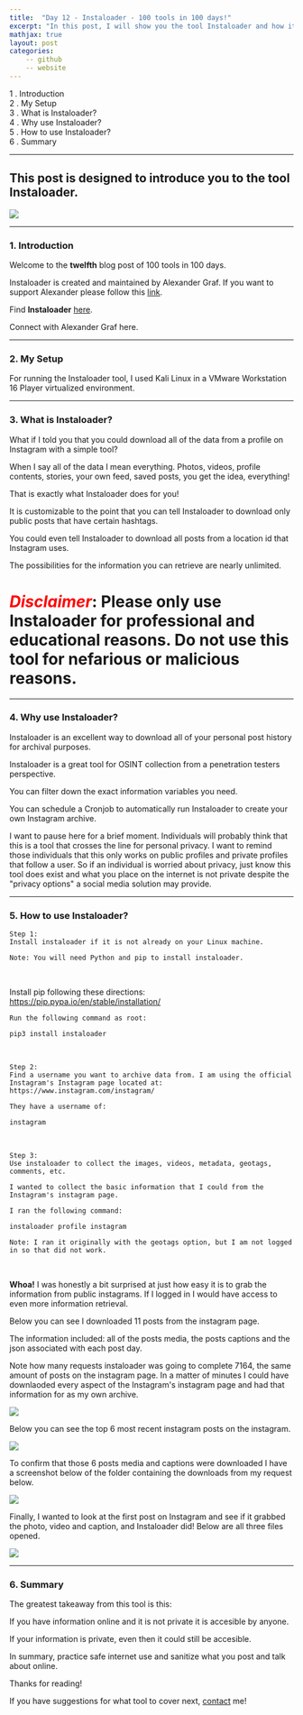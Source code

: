 ```yaml
---
title:  "Day 12 - Instaloader - 100 tools in 100 days!"
excerpt: "In this post, I will show you the tool Instaloader and how it works."
mathjax: true
layout: post
categories:
    -- github
    -- website
---
```


1 . Introduction
<br>
2 . My Setup
<br>
3 . What is Instaloader?
<br>
4 . Why use Instaloader?
<br>
5 . How to use Instaloader?
<br>
6 . Summary

---

## This post is designed to introduce you to the tool Instaloader.

![](https://raw.githubusercontent.com/instaloader/instaloader/master/docs/logo_heading.png)

---

### 1. **Introduction**

Welcome to the **twelfth** blog post of 100 tools in 100 days.<br> 


Instaloader is created and maintained by Alexander Graf. If you want to support Alexander please follow this [link](https://github.com/sponsors/aandergr).

Find **Instaloader** [here](https://github.com/instaloader/instaloader).

Connect with Alexander Graf here.

---

### 2. **My Setup**

For running the Instaloader tool, I used Kali Linux in a VMware Workstation 16 Player virtualized environment.

---

### 3. **What is Instaloader?**

What if I told you that you could download all of the data from a profile on Instagram with a simple tool? 

When I say all of the data I mean everything. Photos, videos, profile contents, stories, your own feed, saved posts, you get the idea, everything!

That is exactly what Instaloader does for you!

It is customizable to the point that you can tell Instaloader to download only public posts that have certain hashtags.

You could even tell Instaloader to download all posts from a location id that Instagram uses.

The possibilities for the information you can retrieve are nearly unlimited. 

# <span style="color:red">***Disclaimer***</span>: **Please only use Instaloader for professional and educational reasons. Do not use this tool for nefarious or malicious reasons.**

---

### 4. **Why use Instaloader?**

Instaloader is an excellent way to download all of your personal post history for archival purposes.

Instaloader is a great tool for OSINT collection from a penetration testers perspective. 

You can filter down the exact information variables you need. 

You can schedule a Cronjob to automatically run Instaloader to create your own Instagram archive. 

I want to pause here for a brief moment. Individuals will probably think that this is  a tool that crosses the line for personal privacy. I want to remind those individuals that this only works on public profiles and private profiles that follow a user. So if an individual is worried about privacy, just know this tool does exist and what you place on the internet is not private despite the "privacy options" a social media solution may provide. 

---

### 5. **How to use Instaloader?**

    Step 1:
    Install instaloader if it is not already on your Linux machine.

    Note: You will need Python and pip to install instaloader.

<br>

Install pip following these directions: https://pip.pypa.io/en/stable/installation/

    Run the following command as root:

    pip3 install instaloader
    
<br>

    Step 2:
    Find a username you want to archive data from. I am using the official 
    Instagram's Instagram page located at:
    https://www.instagram.com/instagram/

    They have a username of:

    instagram

<br>

    Step 3:
    Use instaloader to collect the images, videos, metadata, geotags, comments, etc.

    I wanted to collect the basic information that I could from the 
    Instagram's instagram page. 

    I ran the following command:

    instaloader profile instagram

    Note: I ran it originally with the geotags option, but I am not logged 
    in so that did not work. 
<br>

**Whoa!** I was honestly a bit surprised at just how easy it is to grab the information from public instagrams. If I logged in I would have access to even more information retrieval.

Below you can see I downloaded 11 posts from the instagram page.

The information included: all of the posts media, the posts captions and the json associated with each post day.

Note how many requests instaloader was going to complete 7164, the same amount of posts on the instagram page. In a matter of minutes I could have downlaoded every aspect of the Instagram's instagram page and had that information for as my own archive. 

![](https://raw.githubusercontent.com/matthewomccorkle/matthewomccorkle.github.io/master/_posts/assets/100%20tools/instaloader/instaloader1.PNG)

Below you can see the top 6 most recent instagram posts on the instagram.

![](https://raw.githubusercontent.com/matthewomccorkle/matthewomccorkle.github.io/master/_posts/assets/100%20tools/instaloader/instaloader2.PNG)

To confirm that those 6 posts media and captions were downloaded I have a screenshot below of the folder containing the downloads from my request below.

![](https://raw.githubusercontent.com/matthewomccorkle/matthewomccorkle.github.io/master/_posts/assets/100%20tools/instaloader/instaloader4.PNG)

Finally, I wanted to look at the first post on Instagram and see if it grabbed the photo, video and caption, and Instaloader did! Below are all three files opened.

![](https://raw.githubusercontent.com/matthewomccorkle/matthewomccorkle.github.io/master/_posts/assets/100%20tools/instaloader/instaloader3.PNG)

---

### 6. **Summary**

The greatest takeaway from this tool is this:

If you have information online and it is not private it is accesible by anyone. 

If your information is private, even then it could still be accesible. 

In summary, practice safe internet use and sanitize what you post and talk about online. 


Thanks for reading!<br>

If you have suggestions for what tool to cover next, [contact](mailto:matthew.o.mccorkle@gmail.com) me!
